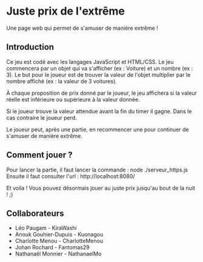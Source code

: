 # Juste prix de l'extrême

Une page web qui permet de s'amuser de manière extrême !

## Introduction

Ce jeu est codé avec les langages JavaScript et HTML/CSS. Le jeu commencera par un objet qui va s'afficher (ex : Voiture) et un nombre (ex : 3). Le but pour le joueur est de trouver la valeur de l'objet multiplier par le nombre affiché (ex : la valeur de 3 voitures).

À chaque proposition de prix donné par le joueur, le jeu affichera si la valeur réelle est inférieure ou supérieure à la valeur donnée. 

Si le joueur trouve la valeur attendue avant la fin du timer il gagne. Dans le cas contraire le joueur perd.

Le joueur peut, après une partie, en recommencer une pour continuer de s'amuser de manière extrême.

## Comment jouer ? 

Pour lancer la partie, il faut lancer la commande : node ./serveur_https.js
Ensuite il faut consulter l'url : http://localhost:8080/

Et voila ! 
Vous pouvez désormais jouer au juste prix jusqu'au bout de la nuit ! ;)

## Collaborateurs

  - Léo Paugam - KiraWashi
  - Anouk Gouhier-Dupuis - Kuonagou
  - Charlotte Menou - CharlotteMenou
  - Johan Rochard - Fantomas29
  - Nathanaël Monnier - NathanaelMo

